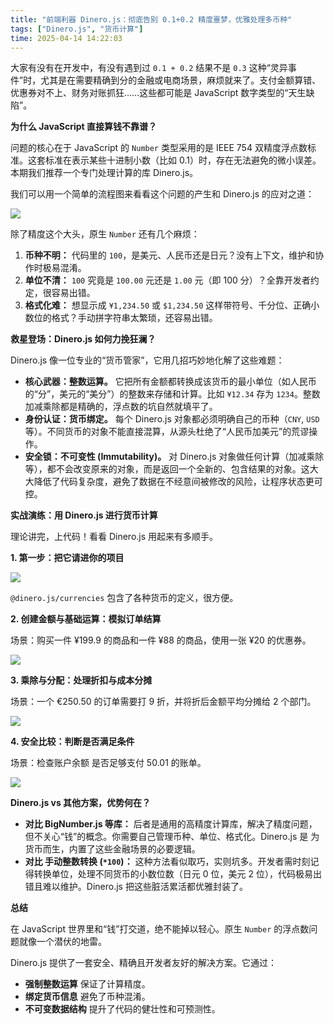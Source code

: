 ```yaml
---
title: "前端利器 Dinero.js：彻底告别 0.1+0.2 精度噩梦，优雅处理多币种"
tags: ["Dinero.js", "货币计算"]
time: 2025-04-14 14:22:03
---
```


大家有没有在开发中，有没有遇到过 `0.1 + 0.2` 结果不是 `0.3` 这种“灵异事件”时，尤其是在需要精确到分的金融或电商场景，麻烦就来了。支付金额算错、优惠券对不上、财务对账抓狂……这些都可能是 JavaScript 数字类型的“天生缺陷”。

**为什么 JavaScript 直接算钱不靠谱？**

问题的核心在于 JavaScript 的 `Number` 类型采用的是 IEEE 754 双精度浮点数标准。这套标准在表示某些十进制小数（比如 0.1）时，存在无法避免的微小误差。本期我们推荐一个专门处理计算的库 Dinero.js。

我们可以用一个简单的流程图来看看这个问题的产生和 Dinero.js 的应对之道：

<img src="/images/61.webp" />

除了精度这个大头，原生 `Number` 还有几个麻烦：

1. **币种不明：** 代码里的 `100`，是美元、人民币还是日元？没有上下文，维护和协作时极易混淆。
2. **单位不清：** `100` 究竟是 `100.00` 元还是 `1.00` 元（即 100 分）？全靠开发者约定，很容易出错。
3. **格式化难：** 想显示成 `¥1,234.50` 或 `$1,234.50` 这样带符号、千分位、正确小数位的格式？手动拼字符串太繁琐，还容易出错。

**救星登场：Dinero.js 如何力挽狂澜？**

Dinero.js 像一位专业的“货币管家”，它用几招巧妙地化解了这些难题：

- **核心武器：整数运算。** 它把所有金额都转换成该货币的最小单位（如人民币的“分”，美元的“美分”）的整数来存储和计算。比如 `¥12.34` 存为 `1234`。整数加减乘除都是精确的，浮点数的坑自然就填平了。
- **身份认证：货币绑定。** 每个 Dinero.js 对象都必须明确自己的币种（`CNY`, `USD` 等）。不同货币的对象不能直接混算，从源头杜绝了“人民币加美元”的荒谬操作。
- **安全锁：不可变性 (Immutability)。** 对 Dinero.js 对象做任何计算（加减乘除等），都不会改变原来的对象，而是返回一个全新的、包含结果的对象。这大大降低了代码复杂度，避免了数据在不经意间被修改的风险，让程序状态更可控。

**实战演练：用 Dinero.js 进行货币计算**

理论讲完，上代码！看看 Dinero.js 用起来有多顺手。

**1\. 第一步：把它请进你的项目**

<img src="/images/62.webp" />

`@dinero.js/currencies` 包含了各种货币的定义，很方便。

**2\. 创建金额与基础运算：模拟订单结算**

场景：购买一件 ¥199.9 的商品和一件 ¥88 的商品，使用一张 ¥20 的优惠券。

<img src="/images/63.webp" />

**3\. 乘除与分配：处理折扣与成本分摊**

场景：一个 €250.50 的订单需要打 9 折，并将折后金额平均分摊给 2 个部门。

<img src="/images/64.webp" />

**4\. 安全比较：判断是否满足条件**

场景：检查账户余额 是否足够支付 50.01 的账单。

<img src="/images/65.webp" />

**Dinero.js vs 其他方案，优势何在？**

- **对比 BigNumber.js 等库：** 后者是通用的高精度计算库，解决了精度问题，但不关心“钱”的概念。你需要自己管理币种、单位、格式化。Dinero.js 是 为货币而生，内置了这些金融场景的必要逻辑。
- **对比 手动整数转换 (`*100`)：** 这种方法看似取巧，实则坑多。开发者需时刻记得转换单位，处理不同货币的小数位数（日元 0 位，美元 2 位），代码极易出错且难以维护。Dinero.js 把这些脏活累活都优雅封装了。

**总结**

在 JavaScript 世界里和“钱”打交道，绝不能掉以轻心。原生 `Number` 的浮点数问题就像一个潜伏的地雷。

Dinero.js 提供了一套安全、精确且开发者友好的解决方案。它通过：

- **强制整数运算** 保证了计算精度。
- **绑定货币信息** 避免了币种混淆。
- **不可变数据结构** 提升了代码的健壮性和可预测性。
